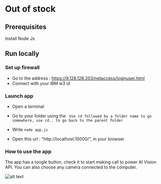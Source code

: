 # Out of stock

## Prerequisites
Install Node Js

## Run locally

### Set up firewall

- Go to the address : https://9.128.128.203/netaccess/loginuser.html
- Connect with your IBM w3 id

### Launch app

- Open a terminal
- Go to your folder using the 
``` Use cd followed by a folder name to go somewhere, use cd.. to go back to the parent folder```

- Write ```node app.js```
- Open this url : "http://localhost:10000/", in your browser

### How to use the app

The app has a toogle button, check it to start making call to power AI Vision API.
You can also choose any camera connected to the computer.

![alt text](https://github.ibm.com/Lucile-Jerber/outOfStockGISC/blob/master/app/public/images/readme.png)